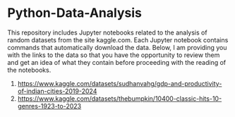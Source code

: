 # Python-Data-Analysis

This repository includes Jupyter notebooks related to the analysis of random datasets from the site kaggle.com. Each Jupyter notebook contains commands that automatically download the data. Below, I am providing you with the links to the data so that you have the opportunity to review them and get an idea of what they contain before proceeding with the reading of the notebooks.

1. https://www.kaggle.com/datasets/sudhanvahg/gdp-and-productivity-of-indian-cities-2019-2024
2. https://www.kaggle.com/datasets/thebumpkin/10400-classic-hits-10-genres-1923-to-2023
